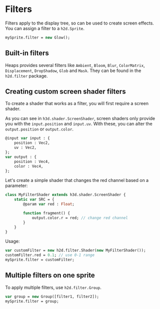 # Filters

Filters apply to the display tree, so can be used to create screen effects.
You can assign a filter to a `h2d.Sprite`.

```haxe
mySprite.filter = new Glow();
```

## Built-in filters

Heaps provides several filters like `Ambient`, `Bloom`, `Blur`, `ColorMatrix`, `Displacement`, `DropShadow`, `Glob` and `Mask`.
They can be found in the `h2d.filter` package.

## Creating custom screen shader filters

To create a shader that works as a filter, you will first require a screen shader.

As you can see in `h3d.shader.ScreenShader`, screen shaders only provide you with the `input.position` and `input.uv`. With these, you can alter the `output.position` or `output.color`.

```haxe
@input var input : {
	position : Vec2,
	uv : Vec2,
};
var output : {
	position : Vec4,
	color : Vec4,
};
```

Let's create a simple shader that changes the red channel based on a parameter:

```haxe
class MyFilterShader extends h3d.shader.ScreenShader {
	static var SRC = {
		@param var red : Float;

		function fragment() {
			output.color.r = red; // change red channel
		}
	}
}
```
Usage:

```haxe
var customFilter = new h2d.filter.Shader(new MyFilterShader());
customFilter.red = 0.1; // use 0-1 range
mySprite.filter = customFilter;
```

## Multiple filters on one sprite

To apply multiple filters, use `h2d.filter.Group`.

```haxe
var group = new Group([filter1, filter2]);
mySprite.filter = group;
```